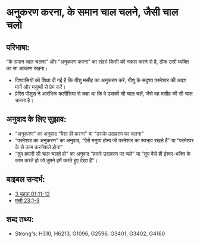 # अनुकरण करना, के समान चाल चलने, जैसी चाल चलो #

## परिभाषा: ##

“के समान चाल चलना” और “अनुकरण करना” का संदर्भ किसी की नकल करने से है, ठीक उसी व्यक्ति का सा आचरण रखना।

* विश्वासियों को शिक्षा दी गई है कि यीशु मसीह का अनुकरण करें, यीशु के सदृश्य परमेश्वर की आज्ञा मानें और मनुष्यों से प्रेम करें।
* प्रेरित पौलुस ने आरंभिक कलीसिया से कहा था कि वे उसकी सी चाल चलें, जैसे वह मसीह की सी चाल चलता है।

## अनुवाद के लिए सुझाव: ##

* “अनुकरण” का अनुवाद “वैसा ही करना” या “उसके उदाहरण पर चलना”
* “परमेश्वर का अनुकरण” का अनुवाद, “ऐसे मनुष्य होना जो परमेश्वर का स्वभाव रखते हैं” या “परमेश्वर के से काम करनेवाले होना”
* “तुम हमारी सी चाल चलते हो” का अनुवाद “हमारे उदाहरण पर चले” या “तुम वैसे ही ईश्वर-भक्ति के काम करते हो जो तुमने हमें करते हुए देखा हैं”।

## बाइबल सन्दर्भ: ##

* [3 यूहन्ना 01:11-12](rc://en/tn/help/3jn/01/11)
* [मत्ती 23:1-3](rc://en/tn/help/mat/23/01)

## शब्द तथ्य: ##

* Strong's: H310, H6213, G1096, G2596, G3401, G3402, G4160
